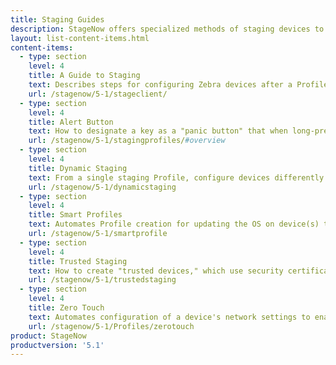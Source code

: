 ```yaml
---
title: Staging Guides
description: StageNow offers specialized methods of staging devices to align with organizational needs for efficiency, security and industry technologies.
layout: list-content-items.html
content-items:
  - type: section
    level: 4
    title: A Guide to Staging
    text: Describes steps for configuring Zebra devices after a Profile has been created. 
    url: /stagenow/5-1/stageclient/
  - type: section
    level: 4
    title: Alert Button
    text: How to designate a key as a "panic button" that when long-pressed executes an intent to perform a customized task such as dialing an emergency phone number. 
    url: /stagenow/5-1/stagingprofiles/#overview
  - type: section
    level: 4
    title: Dynamic Staging
    text: From a single staging Profile, configure devices differently based on how and/or where the devices are to be deployed.
    url: /stagenow/5-1/dynamicstaging
  - type: section
    level: 4
    title: Smart Profiles
    text: Automates Profile creation for updating the OS on device(s) to any other version. 
    url: /stagenow/5-1/smartprofile
  - type: section
    level: 4
    title: Trusted Staging
    text: How to create "trusted devices," which use security certificates to protect staged devices from unauthorized configuration changes.  
    url: /stagenow/5-1/trustedstaging
  - type: section
    level: 4
    title: Zero Touch
    text: Automates configuration of a device's network settings to enable new or refreshed devices to access Google Zero Touch servers for Device-Owner EMM Enrollment with no user interaction.
    url: /stagenow/5-1/Profiles/zerotouch
product: StageNow
productversion: '5.1'
---
```

 














